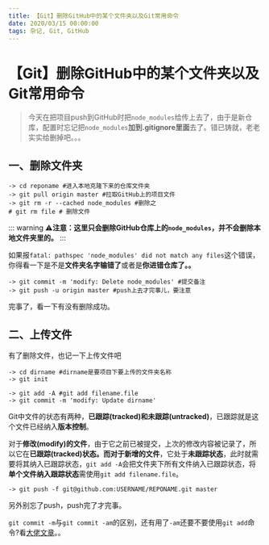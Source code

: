 ```yaml
---
title: 【Git】删除GitHub中的某个文件夹以及Git常用命令
date: 2020/03/15 00:00:00
tags: 杂记, Git, GitHub
---
```


# 【Git】删除GitHub中的某个文件夹以及Git常用命令

<ClientOnly>
  <display-bar :displayData="$frontmatter"></display-bar>
</ClientOnly>

> 今天在把项目push到GitHub时把``node_modules``给传上去了，由于是新仓库，配置时忘记把``node_modules``**加到.gitignore里面**去了。错已铸就，老老实实给删掉吧。。。

## 一、删除文件夹

```shell
-> cd reponame #进入本地克隆下来的仓库文件夹
-> git pull origin master #拉取GitHub上的项目文件
-> git rm -r --cached node_modules #删除之
# git rm file # 删除文件
```

::: warning
⚠️**注意：**这里**只会删除GitHub仓库上的``node_modules``，并不会删除本地文件夹里的。**
:::

如果报``fatal: pathspec 'node_modules' did not match any files``这个错误，你得看一下是不是**文件夹名字输错了**或者是**你进错仓库了。。**

```shell
-> git commit -m 'modify: Delete node_modules' #提交备注
-> git push -u origin master #push上去才完事儿，要注意
```

完事了，看一下有没有删除成功。

## 二、上传文件

有了删除文件，也记一下上传文件吧

```shell
-> cd dirname #dirname是要项目下要上传的文件夹名称
-> git init

-> git add -A #git add filename.file
-> git commit -m 'modify: Update dirname'
```

Git中文件的状态有两种，**已跟踪(tracked)**和**未跟踪(untracked)**，已跟踪就是这个文件已经纳入**版本控制**。

对于**修改(modify)的文件**，由于它之前已被提交，上次的修改内容被记录了，所以它在**已跟踪(tracked)**状态。而对于**新增的文件**，它处于**未跟踪状态**，此时就需要将其纳入已跟踪状态，``git add -A``会把文件夹下所有文件纳入已跟踪状态，将**单个文件纳入跟踪状态**需使用``git add filename.file``。

```shell
-> git push -f git@github.com:USERNAME/REPONAME.git master
```

另外别忘了push，push完了才完事。



 ``git commit -m``与``git commit -am``的区别，还有用了``-am``还要不要使用``git add``命令?看[大佬文章](https://www.cnblogs.com/smile-fanyin/p/10827438.html)。。



